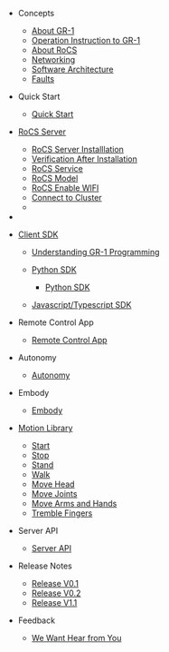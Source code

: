 - Concepts

  - [About GR-1](aboutgr-1.md)
  - [Operation Instruction to GR-1](operationinstruction.md)
  - [About RoCS](aboutrocs.md)
  - [Networking](networking.md)
  - [Software Architecture](softwarearchitecture.md)
  - [Faults](faults.md)
- Quick Start

  - [Quick Start](quickstart.md)
- [RoCS Server](rocsserveroverview.md)

  - [RoCS Server Installlation](rocsserverinstall.md)
  - [Verification After Installation](checkServiceStatus.md)
  - [RoCS Service](rocs_svr.md)
  - [RoCS Model](rocs_model.md)
  - [RoCS Enable WIFI](rocsenablewifi.md)
  - [Connect to Cluster](clustermode.md)
  -
-
- [Client SDK](sdkoverview.md)

  - [Understanding GR-1 Programming](python\understanding_gr-1_programming.md)
  - [Python SDK](python\README.md)

    - [Python SDK](rocsclientsdk-python.md)
  - [Javascript/Typescript SDK](rocsclientsdk-ts&js.md)
- Remote Control App

  - [Remote Control App](rocsappoperation.md)
- Autonomy

  - [Autonomy](autonomy.md)
- Embody

  - [Embody](embody.md)
- [Motion Library](motionlibrary.md)

  - [Start](start.md)
  - [Stop](stop.md)
  - [Stand](stand.md)
  - [Walk](walk.md)
  - [Move Head](movehead.md)
  - [Move Joints](movejoint.md)
  - [Move Arms and Hands](movearmsandhands.md)
  - [Tremble Fingers](tremblefingers.md)
- Server API

  - [Server API](rocsserverapi.md)
- Release Notes

  - [Release V0.1](v0.1.md)
  - [Release V0.2](v0.2.md)
  - [Release V1.1](v1.1.md)
- Feedback

  - [We Want Hear from You](feedback.md)
